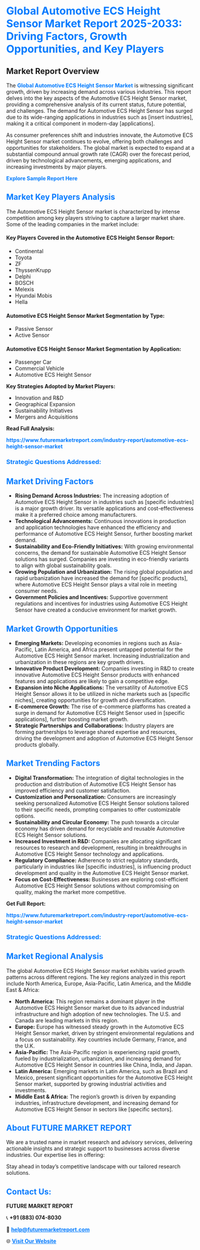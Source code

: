 <h1 style="color: #007BFF;">Global Automotive ECS Height Sensor Market Report 2025-2033: Driving Factors, Growth Opportunities, and Key Players</h1>

<section id="overview">
<h2>Market Report Overview</h2>
<p>The <a href="https://www.futuremarketreport.com/industry-report/automotive-ecs-height-sensor-market" style="color: #007BFF; text-decoration: none;"><strong>Global Automotive ECS Height Sensor Market</strong></a> is witnessing significant growth, driven by increasing demand across various industries. This report delves into the key aspects of the Automotive ECS Height Sensor market, providing a comprehensive analysis of its current status, future potential, and challenges. The demand for Automotive ECS Height Sensor has surged due to its wide-ranging applications in industries such as [insert industries], making it a critical component in modern-day [applications].</p>
<p>As consumer preferences shift and industries innovate, the Automotive ECS Height Sensor market continues to evolve, offering both challenges and opportunities for stakeholders. The global market is expected to expand at a substantial compound annual growth rate (CAGR) over the forecast period, driven by technological advancements, emerging applications, and increasing investments by major players.</p>
</section>

<section id="overview">
<p><a href="https://www.futuremarketreport.com/request-sample/reportId=126545" style="color: #007BFF; text-decoration: none;"><strong>Explore Sample Report Here</strong></a></p>
</section>

<section id="key-players">
<h2 style="color: #007BFF;">Market Key Players Analysis</h2>
<p>The Automotive ECS Height Sensor market is characterized by intense competition among key players striving to capture a larger market share. Some of the leading companies in the market include:</p>
<h4>Key Players Covered in the Automotive ECS Height Sensor Report:</h4>
<ul><li>Continental</li><li>Toyota</li><li>ZF</li><li>ThyssenKrupp</li><li>Delphi</li><li>BOSCH</li><li>Melexis</li><li>Hyundai Mobis</li><li>Hella</li></ul>
<h4>Automotive ECS Height Sensor Market Segmentation by Type:</h4>
<ul><li>Passive Sensor</li><li>Active Sensor</li></ul>

<h4>Automotive ECS Height Sensor Market Segmentation by Application:</h4>
<ul><li>Passenger Car</li><li>Commercial Vehicle</li><li>Automotive ECS Height Sensor</li></ul>
<p><strong>Key Strategies Adopted by Market Players:</strong></p>
<ul>
<li>Innovation and R&D</li>
<li>Geographical Expansion</li>
<li>Sustainability Initiatives</li>
<li>Mergers and Acquisitions</li>
</ul>
</section>

<section>
<p><strong>Read Full Analysis: </strong></p><a href="https://www.futuremarketreport.com/industry-report/automotive-ecs-height-sensor-market" style="color: #007BFF; text-decoration: none;"><strong>https://www.futuremarketreport.com/industry-report/automotive-ecs-height-sensor-market</strong></a>
<h3 style="color: #007BFF;">Strategic Questions Addressed:</h3>
</section>

<section id="driving-factors">
<h2 style="color: #007BFF;">Market Driving Factors</h2>
<ul>
<li><strong>Rising Demand Across Industries:</strong> The increasing adoption of Automotive ECS Height Sensor in industries such as [specific industries] is a major growth driver. Its versatile applications and cost-effectiveness make it a preferred choice among manufacturers.</li>
<li><strong>Technological Advancements:</strong> Continuous innovations in production and application technologies have enhanced the efficiency and performance of Automotive ECS Height Sensor, further boosting market demand.</li>
<li><strong>Sustainability and Eco-Friendly Initiatives:</strong> With growing environmental concerns, the demand for sustainable Automotive ECS Height Sensor solutions has surged. Companies are investing in eco-friendly variants to align with global sustainability goals.</li>
<li><strong>Growing Population and Urbanization:</strong> The rising global population and rapid urbanization have increased the demand for [specific products], where Automotive ECS Height Sensor plays a vital role in meeting consumer needs.</li>
<li><strong>Government Policies and Incentives:</strong> Supportive government regulations and incentives for industries using Automotive ECS Height Sensor have created a conducive environment for market growth.</li>
</ul>
</section>

<section id="growth-opportunities">
<h2 style="color: #007BFF;">Market Growth Opportunities</h2>
<ul>
<li><strong>Emerging Markets:</strong> Developing economies in regions such as Asia-Pacific, Latin America, and Africa present untapped potential for the Automotive ECS Height Sensor market. Increasing industrialization and urbanization in these regions are key growth drivers.</li>
<li><strong>Innovative Product Development:</strong> Companies investing in R&D to create innovative Automotive ECS Height Sensor products with enhanced features and applications are likely to gain a competitive edge.</li>
<li><strong>Expansion into Niche Applications:</strong> The versatility of Automotive ECS Height Sensor allows it to be utilized in niche markets such as [specific niches], creating opportunities for growth and diversification.</li>
<li><strong>E-commerce Growth:</strong> The rise of e-commerce platforms has created a surge in demand for Automotive ECS Height Sensor used in [specific applications], further boosting market growth.</li>
<li><strong>Strategic Partnerships and Collaborations:</strong> Industry players are forming partnerships to leverage shared expertise and resources, driving the development and adoption of Automotive ECS Height Sensor products globally.</li>
</ul>
</section>

<section id="trending-factors">
<h2 style="color: #007BFF;">Market Trending Factors</h2>
<ul>
<li><strong>Digital Transformation:</strong> The integration of digital technologies in the production and distribution of Automotive ECS Height Sensor has improved efficiency and customer satisfaction.</li>
<li><strong>Customization and Personalization:</strong> Consumers are increasingly seeking personalized Automotive ECS Height Sensor solutions tailored to their specific needs, prompting companies to offer customizable options.</li>
<li><strong>Sustainability and Circular Economy:</strong> The push towards a circular economy has driven demand for recyclable and reusable Automotive ECS Height Sensor solutions.</li>
<li><strong>Increased Investment in R&D:</strong> Companies are allocating significant resources to research and development, resulting in breakthroughs in Automotive ECS Height Sensor technology and applications.</li>
<li><strong>Regulatory Compliance:</strong> Adherence to strict regulatory standards, particularly in industries like [specific industries], is influencing product development and quality in the Automotive ECS Height Sensor market.</li>
<li><strong>Focus on Cost-Effectiveness:</strong> Businesses are exploring cost-efficient Automotive ECS Height Sensor solutions without compromising on quality, making the market more competitive.</li>
</ul>
</section>

<section>
<p><strong>Get Full Report: </strong></p><a href="https://www.futuremarketreport.com/industry-report/automotive-ecs-height-sensor-market" style="color: #007BFF; text-decoration: none;"><strong>https://www.futuremarketreport.com/industry-report/automotive-ecs-height-sensor-market</strong></a>
<h3 style="color: #007BFF;">Strategic Questions Addressed:</h3>
</section>


<section id="regional-analysis">
<h2 style="color: #007BFF;">Market Regional Analysis</h2>
<p>The global Automotive ECS Height Sensor market exhibits varied growth patterns across different regions. The key regions analyzed in this report include North America, Europe, Asia-Pacific, Latin America, and the Middle East & Africa:</p>
<ul>
<li><strong>North America:</strong> This region remains a dominant player in the Automotive ECS Height Sensor market due to its advanced industrial infrastructure and high adoption of new technologies. The U.S. and Canada are leading markets in this region.</li>
<li><strong>Europe:</strong> Europe has witnessed steady growth in the Automotive ECS Height Sensor market, driven by stringent environmental regulations and a focus on sustainability. Key countries include Germany, France, and the U.K.</li>
<li><strong>Asia-Pacific:</strong> The Asia-Pacific region is experiencing rapid growth, fueled by industrialization, urbanization, and increasing demand for Automotive ECS Height Sensor in countries like China, India, and Japan.</li>
<li><strong>Latin America:</strong> Emerging markets in Latin America, such as Brazil and Mexico, present significant opportunities for the Automotive ECS Height Sensor market, supported by growing industrial activities and investments.</li>
<li><strong>Middle East & Africa:</strong> The region’s growth is driven by expanding industries, infrastructure development, and increasing demand for Automotive ECS Height Sensor in sectors like [specific sectors].</li>
</ul>
</section>

<footer>
<h2 style="color: #007BFF;">About FUTURE MARKET REPORT</h2>
<p>We are a trusted name in market research and advisory services, delivering actionable insights and strategic support to businesses across diverse industries. Our expertise lies in offering:</p>

<p>Stay ahead in today’s competitive landscape with our tailored research solutions.</p>

<h2 style="color: #007BFF;">Contact Us:</h2>
<p><strong>FUTURE MARKET REPORT</strong></p>
<p>📞 <strong>+91 (883) 074-8030</strong></p>
<p>📧 <strong><a href="mailto:help@futuremarketreport.com" style="color: #007BFF;">help@futuremarketreport.com</a></strong></p>
<p>🌐 <strong><a href="https://www.futuremarketreport.com/" style="color: #007BFF;">Visit Our Website</a></strong></p>
</footer>